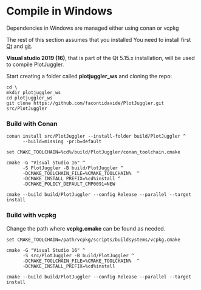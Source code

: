 # Compile in Windows

Dependencies in Windows are managed either using conan or vcpkg

The rest of this section assumes that you installed
You need to install first [Qt](https://www.qt.io/download-open-source) and 
[git](https://desktop.github.com/).

**Visual studio 2019 (16)**, that is part of the Qt 5.15.x installation,
 will be used to compile PlotJuggler.

Start creating a folder called **plotjuggler_ws** and cloning the repo:

```
cd \
mkdir plotjuggler_ws
cd plotjuggler_ws
git clone https://github.com/facontidavide/PlotJuggler.git src/PlotJuggler
```

### Build with Conan

```
conan install src/PlotJuggler --install-folder build/PlotJuggler ^
      --build=missing -pr:b=default

set CMAKE_TOOLCHAIN=%cd%/build/PlotJuggler/conan_toolchain.cmake

cmake -G "Visual Studio 16" ^
      -S PlotJuggler -B build/PlotJuggler ^
      -DCMAKE_TOOLCHAIN_FILE=%CMAKE_TOOLCHAIN%  ^
      -DCMAKE_INSTALL_PREFIX=%cd%install ^
      -DCMAKE_POLICY_DEFAULT_CMP0091=NEW

cmake --build build/PlotJuggler --config Release --parallel --target install
```

### Build with vcpkg

Change the path where **vcpkg.cmake** can be found as needed.

```
set CMAKE_TOOLCHAIN=/path/vcpkg/scripts/buildsystems/vcpkg.cmake

cmake -G "Visual Studio 16" ^
      -S src/PlotJuggler -B build/PlotJuggler ^
      -DCMAKE_TOOLCHAIN_FILE=%CMAKE_TOOLCHAIN%  ^
      -DCMAKE_INSTALL_PREFIX=%cd%install

cmake --build build/PlotJuggler --config Release --parallel --target install
```

